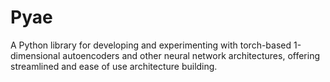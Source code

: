 # Pyae

A Python library for developing and experimenting with torch-based 1-dimensional autoencoders and other neural network architectures, offering streamlined and ease of use architecture building.
